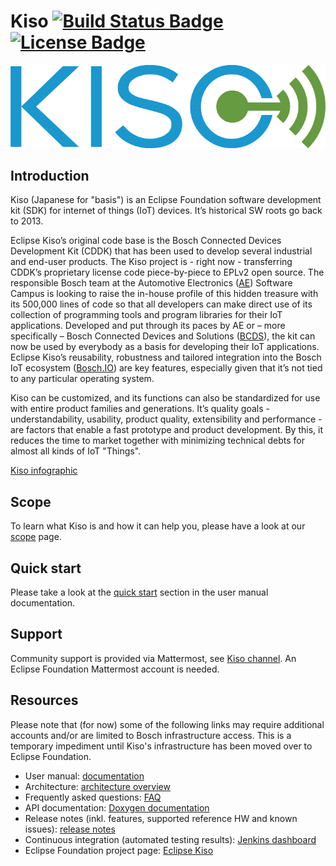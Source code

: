 # Kiso [![Build Status Badge](https://img.shields.io/jenkins/build?jobUrl=https%3A%2F%2Fci.eclipse.org%2Fkiso%2Fjob%2Fkiso_github%2Fjob%2Fmaster%2F)](https://ci.eclipse.org/kiso/job/kiso_github/job/master/) [![License Badge](https://img.shields.io/github/license/eclipse/kiso)](https://www.eclipse.org/legal/epl-2.0/) #
![Kiso logo](./docs/doxygen/Kiso-logo.png)

## Introduction ##
Kiso (Japanese for "basis") is an Eclipse Foundation software development kit (SDK) for internet of things (IoT) devices. It’s historical SW roots go back to 2013.

Eclipse Kiso’s original code base is the Bosch Connected Devices Development Kit (CDDK) that has been used to develop several industrial and end-user products. The Kiso project is - right now - transferring CDDK’s proprietary license code piece-by-piece to EPLv2 open source. 
The responsible Bosch team at the Automotive Electronics ([AE](https://www.bosch-mobility-solutions.com/)) Software Campus is looking to raise the in-house profile of this hidden treasure with its 500,000 lines of code so that all developers can make direct use of its collection of programming tools and program libraries for their IoT applications.
Developed and put through its paces by AE or – more specifically – Bosch Connected Devices and Solutions ([BCDS](https://www.bosch-connectivity.com/)), the kit can now be used by everybody as a basis for developing their IoT applications. Eclipse Kiso’s reusability, robustness and tailored integration into the Bosch IoT ecosystem ([Bosch.IO](https://bosch.io/)) are key features, especially given that it’s not tied to any particular operating system.

Kiso can be customized, and its functions can also be standardized for use with entire product families and generations. It’s quality goals - understandability, usability, product quality, extensibility and performance - are factors that enable a fast prototype and product development. By this, it reduces the time to market together with minimizing technical debts for almost all kinds of IoT "Things".

[Kiso infographic](./docs/website/content/images/Kiso_infographic.png)

## Scope ##
To learn what Kiso is and how it can help you, please have a look at our [scope](http://kiso.rempler.de:1313/project-overview/scope.html) page.

## Quick start ##
Please take a look at the [quick start](http://kiso.rempler.de:1313/user-guide/quick_start.html) section in the user manual documentation.

## Support ##
Community support is provided via Mattermost, see [Kiso channel](https://mattermost.eclipse.org/eclipse/channels/kiso). An Eclipse Foundation Mattermost account is needed.

## Resources ##
Please note that (for now) some of the following links may require additional accounts and/or are limited to Bosch infrastructure access. This is a temporary impediment until Kiso's infrastructure has been moved over to Eclipse Foundation.
* User manual: [documentation](http://kiso.rempler.de:1313/)
* Architecture: [architecture overview](http://kiso.rempler.de:1313/concepts/overall_architecture.html)
* Frequently asked questions: [FAQ](http://kiso.rempler.de:1313/frequently-asked-questions.html)
* API documentation: [Doxygen documentation](http://kiso.rempler.de:8080/)
* Release notes (inkl. features, supported reference HW and known issues): [release notes](https://github.com/eclipse/kiso/blob/master/RELEASE_NOTES.md)
* Continuous integration (automated testing results): [Jenkins dashboard](https://ci.eclipse.org/kiso)
* Eclipse Foundation project page: [Eclipse Kiso](https://projects.eclipse.org/projects/iot.kiso)
